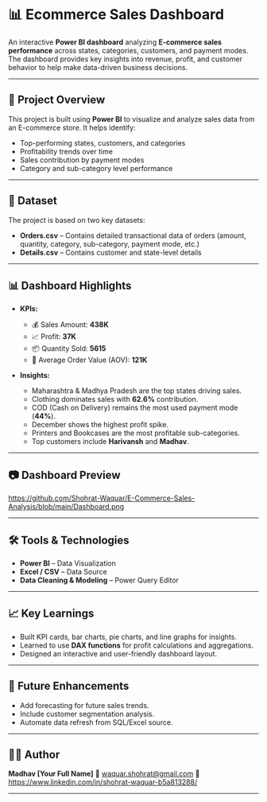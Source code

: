 # 📊 Ecommerce Sales Dashboard

An interactive **Power BI dashboard** analyzing **E-commerce sales performance** across states, categories, customers, and payment modes. The dashboard provides key insights into revenue, profit, and customer behavior to help make data-driven business decisions.

---

## 📌 Project Overview

This project is built using **Power BI** to visualize and analyze sales data from an E-commerce store.
It helps identify:

* Top-performing states, customers, and categories
* Profitability trends over time
* Sales contribution by payment modes
* Category and sub-category level performance

---

## 📂 Dataset

The project is based on two key datasets:

* **Orders.csv** – Contains detailed transactional data of orders (amount, quantity, category, sub-category, payment mode, etc.)
* **Details.csv** – Contains customer and state-level details

---

## 📊 Dashboard Highlights

* **KPIs:**

  * 💰 Sales Amount: **438K**
  * 📈 Profit: **37K**
  * 📦 Quantity Sold: **5615**
  * 🛒 Average Order Value (AOV): **121K**

* **Insights:**

  * Maharashtra & Madhya Pradesh are the top states driving sales.
  * Clothing dominates sales with **62.6%** contribution.
  * COD (Cash on Delivery) remains the most used payment mode (**44%**).
  * December shows the highest profit spike.
  * Printers and Bookcases are the most profitable sub-categories.
  * Top customers include **Harivansh** and **Madhav**.

---

## 📷 Dashboard Preview

https://github.com/Shohrat-Waquar/E-Commerce-Sales-Analysis/blob/main/Dashboard.png

---

## 🛠 Tools & Technologies

* **Power BI** – Data Visualization
* **Excel / CSV** – Data Source
* **Data Cleaning & Modeling** – Power Query Editor

---

## 📈 Key Learnings

* Built KPI cards, bar charts, pie charts, and line graphs for insights.
* Learned to use **DAX functions** for profit calculations and aggregations.
* Designed an interactive and user-friendly dashboard layout.

---

## 📌 Future Enhancements

* Add forecasting for future sales trends.
* Include customer segmentation analysis.
* Automate data refresh from SQL/Excel source.

---

## 👨‍💻 Author

**Madhav \[Your Full Name]**
📧 waquar.shohrat@gmail.com
🔗 https://www.linkedin.com/in/shohrat-waquar-b5a813288/

---
